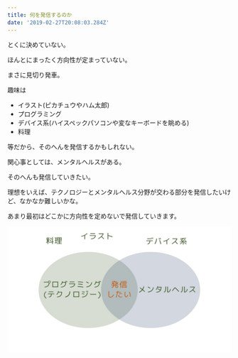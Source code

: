 ```yaml
---
title: 何を発信するのか
date: '2019-02-27T20:08:03.284Z'
---
```

とくに決めていない。

ほんとにまったく方向性が定まっていない。

まさに見切り発車。

趣味は

- イラスト(ピカチュウやハム太郎)
- プログラミング
- デバイス系(ハイスペックパソコンや変なキーボードを眺める)
- 料理

等だから、そのへんを発信するかもしれない。

関心事としては、メンタルヘルスがある。

そのへんも発信していきたい。

理想をいえば、テクノロジーとメンタルヘルス分野が交わる部分を発信したいけど、なかなか難しいかな。

あまり最初はどこかに方向性を定めないで発信していきます。

![発信したいのはメンタル×テクノロジー](./info.jpg)
